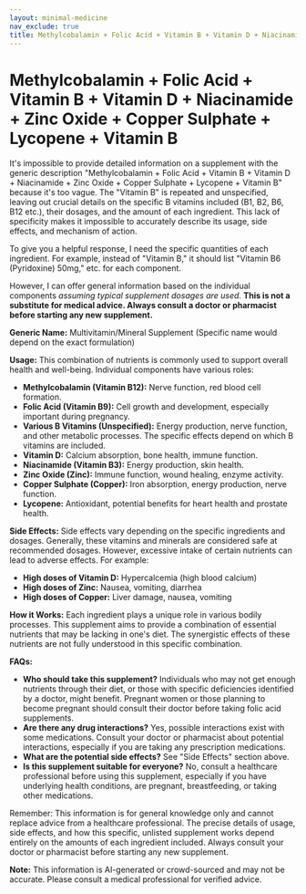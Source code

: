 ```yaml
---
layout: minimal-medicine
nav_exclude: true
title: Methylcobalamin + Folic Acid + Vitamin B + Vitamin D + Niacinamide + Zinc Oxide + Copper Sulphate + Lycopene + Vitamin B
---
```


# Methylcobalamin + Folic Acid + Vitamin B + Vitamin D + Niacinamide + Zinc Oxide + Copper Sulphate + Lycopene + Vitamin B

It's impossible to provide detailed information on a supplement with the generic description "Methylcobalamin + Folic Acid + Vitamin B + Vitamin D + Niacinamide + Zinc Oxide + Copper Sulphate + Lycopene + Vitamin B" because it's too vague.  The "Vitamin B" is repeated and unspecified, leaving out crucial details on the specific B vitamins included (B1, B2, B6, B12 etc.), their dosages, and the amount of each ingredient.  This lack of specificity makes it impossible to accurately describe its usage, side effects, and mechanism of action.

To give you a helpful response, I need the specific quantities of each ingredient.  For example, instead of "Vitamin B," it should list "Vitamin B6 (Pyridoxine) 50mg," etc. for each component.

However, I can offer general information based on the individual components *assuming typical supplement dosages are used.*  **This is not a substitute for medical advice.  Always consult a doctor or pharmacist before starting any new supplement.**

**Generic Name:**  Multivitamin/Mineral Supplement (Specific name would depend on the exact formulation)

**Usage:** This combination of nutrients is commonly used to support overall health and well-being.  Individual components have various roles:

* **Methylcobalamin (Vitamin B12):** Nerve function, red blood cell formation.
* **Folic Acid (Vitamin B9):** Cell growth and development, especially important during pregnancy.
* **Various B Vitamins (Unspecified):**  Energy production, nerve function, and other metabolic processes.  The specific effects depend on which B vitamins are included.
* **Vitamin D:** Calcium absorption, bone health, immune function.
* **Niacinamide (Vitamin B3):** Energy production, skin health.
* **Zinc Oxide (Zinc):** Immune function, wound healing, enzyme activity.
* **Copper Sulphate (Copper):**  Iron absorption, energy production, nerve function.
* **Lycopene:** Antioxidant, potential benefits for heart health and prostate health.


**Side Effects:**  Side effects vary depending on the specific ingredients and dosages.  Generally, these vitamins and minerals are considered safe at recommended dosages. However, excessive intake of certain nutrients can lead to adverse effects.  For example:

* **High doses of Vitamin D:**  Hypercalcemia (high blood calcium)
* **High doses of Zinc:**  Nausea, vomiting, diarrhea
* **High doses of Copper:**  Liver damage, nausea, vomiting

**How it Works:**  Each ingredient plays a unique role in various bodily processes.  This supplement aims to provide a combination of essential nutrients that may be lacking in one's diet.  The synergistic effects of these nutrients are not fully understood in this specific combination.

**FAQs:**

* **Who should take this supplement?**  Individuals who may not get enough nutrients through their diet, or those with specific deficiencies identified by a doctor, might benefit. Pregnant women or those planning to become pregnant should consult their doctor before taking folic acid supplements.
* **Are there any drug interactions?**  Yes, possible interactions exist with some medications.  Consult your doctor or pharmacist about potential interactions, especially if you are taking any prescription medications.
* **What are the potential side effects?**  See "Side Effects" section above.
* **Is this supplement suitable for everyone?**  No, consult a healthcare professional before using this supplement, especially if you have underlying health conditions, are pregnant, breastfeeding, or taking other medications.


Remember:  This information is for general knowledge only and cannot replace advice from a healthcare professional.  The precise details of usage, side effects, and how this specific, unlisted supplement works depend entirely on the amounts of each ingredient included.  Always consult your doctor or pharmacist before starting any new supplement.


**Note:** This information is AI-generated or crowd-sourced and may not be accurate. Please consult a medical professional for verified advice.